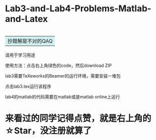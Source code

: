 # Lab3-and-Lab4-Problems-Matlab-and-Latex

# <table><tr><td bgcolor=#D1EEEE>抄题解是不对的QAQ</td></tr></table>

请用于学习用途

使用方法：点击右上角绿色的code，然后download ZIP

lab3需要TeXeworks的Beamer的运行环境，需要安装一堆包

点击lab3.tex运行该程序

lab4的matlab的代码需要在matlab或是matlab online上运行

# 来看过的同学记得点赞，就是右上角的☆Star，没注册就算了
